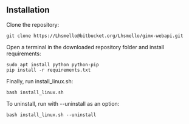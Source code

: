 ## Installation

Clone the repository:
```
git clone https://Lhsmello@bitbucket.org/Lhsmello/gimx-webapi.git
```

Open a terminal in the downloaded repository folder and install requirements:
```
sudo apt install python python-pip
pip install -r requirements.txt
```

Finally, run install_linux.sh:
```
bash install_linux.sh
```

To uninstall, run with --uninstall as an option:
```
bash install_linux.sh --uninstall
```